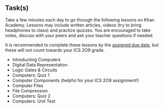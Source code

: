 ## Task(s)

Take a few minutes each day to go through the following lessons on Khan Academy.  Lessons may include written articles, videos (try to bring headphones to class) and practice quizzes.  You are encouraged to take notes, discuss with your peers and ask your teacher questions if needed.    

It is recommended to complete these lessons by the [assigned due date](./Due-Dates-and-Submission-Details), but these will not count towards your ICS 2O9 grade.

* Introducting Computers 
* Digital Data Representation 
* Logic Gates & Circuits 
* Computers: Quiz 1 
* Computer Components (helpful for your ICS 2O9 assignment!) 
* Computer Files 
* File Compression 
* Computers: Quiz 2 
* Computers: Unit Test 